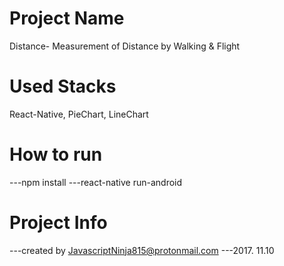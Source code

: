# Project Name
Distance- Measurement of Distance by Walking & Flight

# Used Stacks
React-Native, PieChart, LineChart

# How to run
---npm install
---react-native run-android

# Project Info
 ---created by JavascriptNinja815@protonmail.com
 ---2017. 11.10
